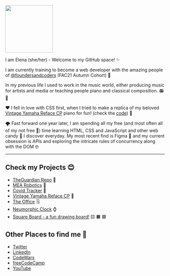 <!-- <img src="https://media.giphy.com/media/1oCxIGSL2oa0GXuJlP/giphy.gif" width="180"/> -->
<img src="https://media.giphy.com/media/26Fxy3Iz1ari8oytO/giphy.gif" width="150"/>

I am Elena (she/her) - Welcome to my GitHub space! :sparkles:

I am currently training to become a web developer with the amazing people of [@foundersandcoders](https://github.com/foundersandcoders) (FAC21 Autumn Cohort) :star_struck:

In my previous life I used to work in the music world, either producing music for artists and media or teaching people piano and classical composition. :radio: :violin:

:heart: I fell in love with CSS first, when I tried to make a replica of my beloved [Vintage Yamaha Reface CP](https://elenamarinaki.github.io/vintage_piano_replica/) piano for fun! (check the [code](https://github.com/elenamarinaki/vintage_piano_replica)) :musical_keyboard:

:tornado: Fast forward one year later, I am spending all my free (and most often all of my not free :hand_over_mouth:) time learning HTML, CSS and JavaScript and other web candy :lollipop: I discover everyday. My most recent find is Figma :gem: and my current obsession is APIs and exploring the intricate rules of concurrency along with the DOM :nerd_face:

---

## Check my Projects :blush:

- [TheGuardian Repo](https://github.com/elenamarinaki/TheGuardian_Repo) :newspaper:
- [MEA Robotics](https://fac22.github.io/Michael-Elena-Agency/) :robot:
- [Covid Tracker](https://fac22.github.io/Adriana_Elena-API/) :dna:
- [Vintage Yamaha Reface CP](https://elenamarinaki.github.io/vintage_piano_replica/) :musical_keyboard:
- [The Office](https://elenamarinaki.github.io/the_office/) :spiral_notepad:
- [Neumorphic Clock](https://elenamarinaki.github.io/neumorphic_clock/) :watch:
- [Square Board - a fun drawing board!](https://elenamarinaki.github.io/squareboard/) :yellow_square: :orange_square: :purple_square:

## Other Places to find me :space_invader:

- [Twitter](https://twitter.com/rhuave)
- [LinkedIn](https://www.linkedin.com/in/elenamarinaki/)
- [CodeWars](https://www.codewars.com/users/rhuave)
- [freeCodeCamp](https://www.freecodecamp.org/fcc74ffc650-45d5-40a4-92d7-009023cbd189)
- [YouTube](https://www.youtube.com/channel/UCb-BPyGLnxMOESIFy3vkg_w)
